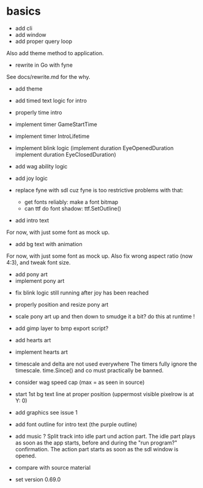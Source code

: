 # basics

+ add cli
+ add window
+ add proper query loop

Also add theme method to application.

+ rewrite in Go with fyne

See docs/rewrite.md for the why.

+ add theme

+ add timed text logic for intro
+ properly time intro

+ implement timer GameStartTime
+ implement timer IntroLifetime
+ implement blink logic
  (implement duration EyeOpenedDuration
  implement duration EyeClosedDuration)

+ add wag ability logic
+ add joy logic

+ replace fyne with sdl
  cuz fyne is too restrictive
  problems with that:
  	+ get fonts reliably: make a font bitmap
  	+ can ttf do font shadow: ttf.SetOutline()

+ add intro text

For now, with just some font as mock up.

+ add bg text with animation

For now, with just some font as mock up.
Also fix wrong aspect ratio (now 4:3), and tweak font size.

+ add pony art
+ implement pony art
- fix blink logic still running after joy has been reached
- properly position and resize pony art
- scale pony art up and then down to smudge it a bit?
  do this at runtime !
- add gimp layer to bmp export script?

- add hearts art
- implement hearts art

- timescale and delta are not used everywhere
  The timers fully ignore the timescale.
  time.Since() and co must practically be banned.

- consider wag speed cap (max = as seen in source)

- start 1st bg text line at proper position
  (uppermost visible pixelrow is at Y: 0)

- add graphics
  see issue 1

- add font outline for intro text
  (the purple outline)

- add music ?
  Split track into idle part und action part.
  The idle part plays as soon as the app starts,
  before and during the "run program?" confirmation.
  The action part starts as soon as the sdl window is opened.

- compare with source material
- set version 0.69.0
